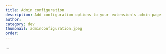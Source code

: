 ```yaml
---
title: Admin configuration
description: Add configuration options to your extension's admin page
author:
category: dev
thumbnail: adminconfiguration.jpeg
order:
---
```


...
